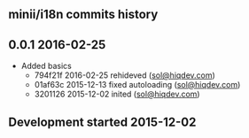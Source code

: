minii/i18n commits history
--------------------------

## 0.0.1 2016-02-25

- Added basics
    - 794f21f 2016-02-25 rehideved (sol@hiqdev.com)
    - 01af63c 2015-12-13 fixed autoloading (sol@hiqdev.com)
    - 3201126 2015-12-02 inited (sol@hiqdev.com)

## Development started 2015-12-02


